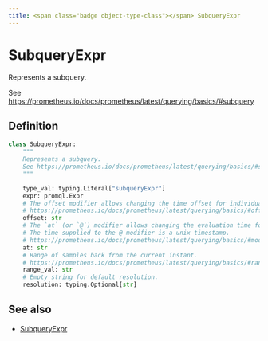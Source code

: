```yaml
---
title: <span class="badge object-type-class"></span> SubqueryExpr
---
```

# <span class="badge object-type-class"></span> SubqueryExpr

Represents a subquery.

See https://prometheus.io/docs/prometheus/latest/querying/basics/#subquery

## Definition

```python
class SubqueryExpr:
    """
    Represents a subquery.
    See https://prometheus.io/docs/prometheus/latest/querying/basics/#subquery
    """

    type_val: typing.Literal["subqueryExpr"]
    expr: promql.Expr
    # The offset modifier allows changing the time offset for individual instant and range vectors in a query.
    # https://prometheus.io/docs/prometheus/latest/querying/basics/#offset-modifier
    offset: str
    # The `at` (or `@`) modifier allows changing the evaluation time for individual instant and range vectors in a query.
    # The time supplied to the @ modifier is a unix timestamp.
    # https://prometheus.io/docs/prometheus/latest/querying/basics/#modifier
    at: str
    # Range of samples back from the current instant.
    # https://prometheus.io/docs/prometheus/latest/querying/basics/#range-vector-selectors
    range_val: str
    # Empty string for default resolution.
    resolution: typing.Optional[str]
```
## See also

 * <span class="badge builder"></span> [SubqueryExpr](./builder-SubqueryExpr.md)

